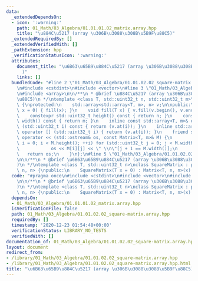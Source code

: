 ```yaml
---
data:
  _extendedDependsOn:
  - icon: ':warning:'
    path: 01_Math/03_Algebra/01.01.01.02_matrix.array.hpp
    title: "\u884C\u5217 (array \u306B\u3088\u308B\u5B9F\u88C5)"
  _extendedRequiredBy: []
  _extendedVerifiedWith: []
  _pathExtension: hpp
  _verificationStatusIcon: ':warning:'
  attributes:
    document_title: "\u6B63\u65B9\u884C\u5217 (array \u306B\u3088\u308B\u5B9F\u88C5\
      )"
    links: []
  bundledCode: "#line 2 \"01_Math/03_Algebra/01.01.02.02_square-matrix.array.hpp\"\
    \n#include <cstdint>\n#include <vector>\n#line 3 \"01_Math/03_Algebra/01.01.01.02_matrix.array.hpp\"\
    \n#include <array>\n\n/**\n * @brief \u884C\u5217 (array \u306B\u3088\u308B\u5B9F\
    \u88C5)\n */\ntemplate <class T, std::uint32_t n, std::uint32_t m>\nclass Matrix\
    \ {\nprotected:\n    std::array<std::array<T, m>, n> v;\n\npublic:\n    Matrix(T\
    \ x = 0) { fill(x); }\n    void fill(T x) { v.fill(v.begin(), v.end(), x); }\n\
    \    constexpr std::uint32_t height() const { return n; }\n    constexpr std::uint32_t\
    \ width() const { return m; }\n    inline const std::array<T, m>& operator []\
    \ (std::uint32_t i) const { return (v.at(i)); }\n    inline std::array<T, m>&\
    \ operator [] (std::uint32_t i) { return (v.at(i)); }\n    friend std::ostream&\
    \ operator << (std::ostream& os, const Matrix<T, m>& M) {\n        for (std::uint32_t\
    \ i = 0; i < M.height(); ++i) for (std::uint32_t j = 0; j < M.width(); ++j) {\n\
    \            os << M[i][j] << \" \\n\"[j + 1 == M.width()];\n        }\n     \
    \   return os;\n    }\n};\n#line 5 \"01_Math/03_Algebra/01.01.02.02_square-matrix.array.hpp\"\
    \n\n/**\n * @brief \u6B63\u65B9\u884C\u5217 (array \u306B\u3088\u308B\u5B9F\u88C5\
    )\n */\ntemplate <class T, std::uint32_t n>\nclass SquareMatrix : public Matrix<T,\
    \ n, n> {\npublic:\n    SquareMatrix(T x = 0) : Matrix<T, n, n>(x) {}\n};\n"
  code: "#pragma once\n#include <cstdint>\n#include <vector>\n#include \"01.01.01.02_matrix.array.hpp\"\
    \n\n/**\n * @brief \u6B63\u65B9\u884C\u5217 (array \u306B\u3088\u308B\u5B9F\u88C5\
    )\n */\ntemplate <class T, std::uint32_t n>\nclass SquareMatrix : public Matrix<T,\
    \ n, n> {\npublic:\n    SquareMatrix(T x = 0) : Matrix<T, n, n>(x) {}\n};"
  dependsOn:
  - 01_Math/03_Algebra/01.01.01.02_matrix.array.hpp
  isVerificationFile: false
  path: 01_Math/03_Algebra/01.01.02.02_square-matrix.array.hpp
  requiredBy: []
  timestamp: '2020-12-23 01:54:48+00:00'
  verificationStatus: LIBRARY_NO_TESTS
  verifiedWith: []
documentation_of: 01_Math/03_Algebra/01.01.02.02_square-matrix.array.hpp
layout: document
redirect_from:
- /library/01_Math/03_Algebra/01.01.02.02_square-matrix.array.hpp
- /library/01_Math/03_Algebra/01.01.02.02_square-matrix.array.hpp.html
title: "\u6B63\u65B9\u884C\u5217 (array \u306B\u3088\u308B\u5B9F\u88C5)"
---
```

